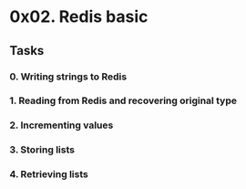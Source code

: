 # 0x02. Redis basic

## Tasks

### 0. Writing strings to Redis

### 1. Reading from Redis and recovering original type

### 2. Incrementing values

### 3. Storing lists

### 4. Retrieving lists

